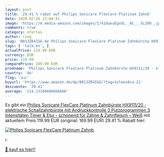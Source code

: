 ```yaml
---
layout: post
title: '29.41 % rabat auf Philips Sonicare FlexCare Platinum Zahnb'
date: 2020-02-26 23:04:41
image: 'https://m.media-amazon.com/images/I/41daxuEgnVL._AC_._SL200_.jpg'
comments: true
category: ofertas
author: ring
slug: 'B013ZR4IGG-de Philips Sonicare FlexCare Platinum Zahnbürste HX9111/20 -...'
tags: [ 'tole.es', ]
actualPrice: 119.99 EUR
currency: EUR
price: 119.99
comparePrice: 169.99 EUR
prodname: 'Philips Sonicare FlexCare Platinum Zahnbürste HX9111/20 - elektrische Schallzahnbürste mit Andruckkontrolle  3 Putzprogrammen  3 Intensitäten  Timer & Etui - schonend für Zähne & Zahnfleisch – Weiß'
country: 'de'
flag: '🇩🇪'
buyurl: 'https://www.amazon.de/dp/B013ZR4IGG/?tag=tolees0ca-21'
descuento: '29.41'
average: '114.13166666666666'
---
```


Es gibt ein [Philips Sonicare FlexCare Platinum Zahnbürste HX9111/20 - elektrische Schallzahnbürste mit Andruckkontrolle  3 Putzprogrammen  3 Intensitäten  Timer & Etui - schonend für Zähne & Zahnfleisch – Weiß](https://www.amazon.de/dp/B013ZR4IGG/?tag=tolees0ca-21) mit aktuellem Preis 119.99 EUR (original: 169.99 EUR) 29.41 % Rabatt hier:

[![Philips Sonicare FlexCare Platinum Zahnb](https://m.media-amazon.com/images/I/41daxuEgnVL._AC_._SL200_.jpg)](https://www.amazon.de/dp/B013ZR4IGG/?tag=tolees0ca-21)

ℹ️:


[🛒 kauf es hier!!](https://www.amazon.de/dp/B013ZR4IGG/?tag=tolees0ca-21)
